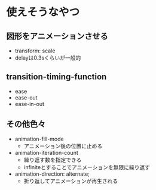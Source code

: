 # 使えそうなやつ

## 図形をアニメーションさせる
- transform: scale
- delayは0.3sくらいが一般的

## transition-timing-function
- ease
- ease-out
- ease-in-out

## その他色々
- animation-fill-mode
    - アニメーション後の位置に止める
- animation-iteration-count
    - 繰り返す数を指定できる
    - infiniteとすることでアニメーションを無限に繰り返す
- animation-direction: alternate;
    - 折り返してアニメーションが再生される
